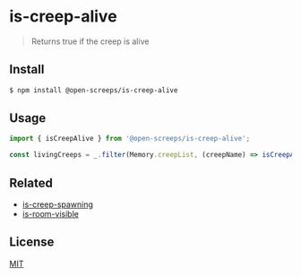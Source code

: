 # is-creep-alive
> Returns true if the creep is alive

## Install
```sh
$ npm install @open-screeps/is-creep-alive
```

## Usage
```typescript
import { isCreepAlive } from '@open-screeps/is-creep-alive';

const livingCreeps = _.filter(Memory.creepList, (creepName) => isCreepAlive(creepName))
```

## Related
- [is-creep-spawning](https://github.com/PostCrafter/open-screeps/tree/master/src/is-creep-spawning)
- [is-room-visible](https://github.com/PostCrafter/open-screeps/tree/master/src/is-room-visible)

## License
[MIT](../../license.md)
